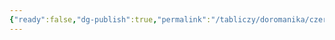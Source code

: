 ```yaml
---
{"ready":false,"dg-publish":true,"permalink":"/tabliczy/doromanika/czerkov-monastyrya-v-korbi/","dgPassFrontmatter":true}
---
```



